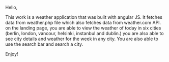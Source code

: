 Hello,

This work is a weather application that was built with angular JS. It fetches data from weather.php file which also fetches data from weather.com API. on the landing page, you are able to view the weather of today in six cities (berlin, london, vancour, helsinki, instanbul and dublin.) you are also able to see city details and weather for the week in any city. You are also able to use the search bar and search a city.

Enjoy!